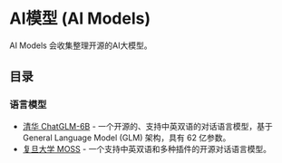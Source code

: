 # AI模型 (AI Models) 

AI Models 会收集整理开源的AI大模型。


## 目录

### 语言模型

- [清华 ChatGLM-6B](https://github.com/THUDM/ChatGLM-6B) - 一个开源的、支持中英双语的对话语言模型，基于 General Language Model (GLM) 架构，具有 62 亿参数。
- [复旦大学 MOSS](https://github.com/OpenLMLab/MOSS) - 一个支持中英双语和多种插件的开源对话语言模型。

